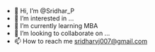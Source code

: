 - 👋 Hi, I’m @Sridhar_P
- 👀 I’m interested in ...
- 🌱 I’m currently learning MBA
- 💞️ I’m looking to collaborate on ...
- 📫 How to reach me sridharvj007@gmail.com

<!---
Sridhar027/Sridhar027 is a ✨ special ✨ repository because its `README.md` (this file) appears on your GitHub profile.
You can click the Preview link to take a look at your changes.
--->
